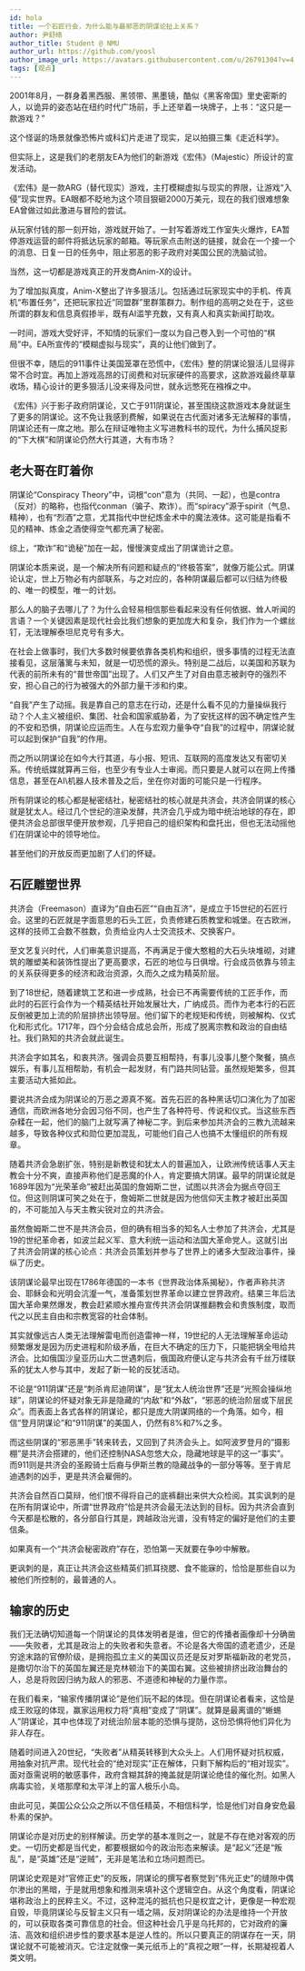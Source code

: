 ```yaml
---
id: hola
title: 一个石匠行会，为什么能与最邪恶的阴谋论扯上关系？
author: 尹舒络
author_title: Student @ NMU
author_url: https://github.com/yoosl
author_image_url: https://avatars.githubusercontent.com/u/26791304?v=4
tags: [观点]
---
```


2001年8月，一群身着黑西服、黑领带、黑墨镜，酷似《黑客帝国》里史密斯的人，以诡异的姿态站在纽约时代广场前，手上还举着一块牌子，上书：“这只是一款游戏？”

这个怪诞的场景就像恐怖片或科幻片走进了现实，足以拍摄三集《走近科学》。

但实际上，这是我们的老朋友EA为他们的新游戏《宏伟》（Majestic）所设计的宣发活动。

《宏伟》是一款ARG（替代现实）游戏，主打模糊虚拟与现实的界限，让游戏“入侵”现实世界。EA眼都不眨地为这个项目狠砸2000万美元，现在的我们很难想象EA曾做过如此激进与冒险的尝试。

从玩家付钱的那一刻开始，游戏就开始了。一封写着游戏工作室失火爆炸，EA暂停游戏运营的邮件将抵达玩家的邮箱。等玩家点击附送的链接，就会在一个接一个的消息、日复一日的任务中，阻止邪恶的影子政府对美国公民的洗脑试验。

当然，这一切都是游戏真正的开发商Anim-X的设计。

为了增加拟真度，Anim-X整出了许多狠活儿。包括通过玩家现实中的手机、传真机“布置任务”，还把玩家拉近“同盟群”里群策群力。制作组的高明之处在于，这些所谓的群友和信息真假掺半，既有AI滥竽充数，又有真人和真实新闻打助攻。

一时间，游戏大受好评，不知情的玩家们一度以为自己卷入到一个可怕的“棋局”中。EA所宣传的“模糊虚拟与现实”，真的让他们做到了。

但很不幸，随后的911事件让美国笼罩在恐慌中，《宏伟》整的阴谋论狠活儿显得非常不合时宜。再加上游戏高昂的订阅费和对玩家硬件的高要求，这款游戏最终草草收场，精心设计的更多狠活儿没来得及问世，就永远憋死在襁褓之中。

《宏伟》兴于影子政府阴谋论，又亡于911阴谋论，甚至围绕这款游戏本身就诞生了更多的阴谋论。这不免让我感到费解，如果说在古代面对诸多无法解释的事情，阴谋论还有一席之地。那么在辩证唯物主义写进教科书的现代，为什么捕风捉影的“下大棋”和阴谋论仍然大行其道，大有市场？

## 老大哥在盯着你

阴谋论“Conspiracy Theory”中，词根“con”意为（共同、一起），也是contra（反对）的略称，也指代conman（骗子、欺诈）。而“spiracy”源于spirit（气息、精神），也有“烈酒”之意，尤其指代中世纪炼金术中的魔法液体。这可能是指看不见的精神、炼金之酒使得空气都充满了秘密。

综上，“欺诈”和“诡秘”加在一起，慢慢演变成出了阴谋诡计之意。

阴谋论本质来说，是一个解决所有问题和疑点的“终极答案”，就像万能公式。阴谋论认定，世上万物必有内部联系，与之对应的，各种阴谋最后都可以归结为终极的、唯一的模型，唯一的计划。

那么人的脑子去哪儿了？为什么会轻易相信那些看起来没有任何依据、耸人听闻的言语？一个关键因素是现代社会比我们想象的更加庞大和复杂，我们作为一个螺丝钉，无法理解泰坦尼克号有多大。

在社会上做事时，我们大多数时候要依靠各类机构和组织，很多事情的过程无法直接看见，这层藩篱与未知，就是一切恐慌的源头。特别是二战后，以美国和苏联为代表的前所未有的“普世帝国”出现了。人们又产生了对自由意志被剥夺的强烈不安，担心自己的行为被强大的外部力量干涉和约束。

“自我”产生了动摇。我是靠自己的意志在行动，还是什么看不见的力量操纵我行动？个人主义被组织、集团、社会和国家威胁着，为了安抚这样的因不确定性产生的不安和恐惧，阴谋论应运而生。人在与宏观力量争夺“自我”的过程中，阴谋论就可以起到保护“自我”的作用。

而之所以阴谋论在如今大行其道，与小报、短讯、互联网的高度发达又有密切关系。传统纸媒就算再三俗，也至少有专业人士审阅。而只要是人就可以在网上传播信息，甚至在AI\机器人技术普及之后，坐在你对面的可能只是一行程序。

所有阴谋论的核心都是秘密结社，秘密结社的核心就是共济会，共济会阴谋的核心就是犹太人。经过几个世纪的渲染发酵，共济会几乎成为暗中统治地球的存在，即便共济会总部很早便开放参观，几乎把自己的组织架构和盘托出，但也无法动摇他们在阴谋论中的领导地位。

甚至他们的开放反而更加剧了人们的怀疑。

## 石匠雕塑世界

共济会（Freemason）直译为“自由石匠”“自由互济”，是成立于15世纪的石匠行会。这里的石匠就是字面意思的石头工匠，负责修建石质教堂和城堡。在古欧洲，这样的技师工会数不胜数，负责给业内人士交流技术、交换客户。

至文艺复兴时代，人们审美意识提高，不再满足于傻大憨粗的大石头块堆砌，对建筑的雕塑美和装饰性提出了更高要求，石匠的地位与日俱增。行会成员依靠与领主的关系获得更多的经济和政治资源，久而久之成为精英阶层。

到了18世纪，随着建筑工艺和进一步成熟，社会已不再需要传统的工匠手作，而此时的石匠行会作为一个精英结社开始发展壮大，广纳成员。而作为老本行的石匠反倒被更加上流的阶层排挤出领导层。他们留下的老规矩和传统，则被解构、仪式化和形式化。1717年，四个分会结合成总会所，形成了脱离宗教和政治的自由结社。我们熟知的共济会就此诞生。

共济会字如其名，和衷共济。强调会员要互相帮持，有事儿没事儿整个聚餐，搞点娱乐，有事儿互相帮助，有机会一起发财，有门路共同钻营。虽然规矩繁多，但其主要活动大抵如此。

要说共济会成为阴谋论的万恶之源真不冤。首先石匠的各种黑话切口演化为了加密通信，而欧洲各地分会因习俗不同，也产生了各种符号、传说和仪式。当这些东西杂糅在一起，他们的脑门上就写满了神秘二字。到后来参加共济会的三教九流越来越多，导致各种仪式和勋位更加混乱，可能他们自己人也搞不太懂组织的所有规章。

随着共济会急剧扩张，特别是新教徒和犹太人的普遍加入，让欧洲传统话事人天主教会十分不爽，直接声称他们是恶魔的仆人，肯定要搞大阴谋。最早的阴谋论就是1689年因为“光荣革命”被赶出英国的詹姆斯二世，试图以共济会为据点夺回王位。但这则阴谋可笑之处在于，詹姆斯二世就是因为他信仰天主教才被赶出英国的，不可能加入与天主教尖锐对立的共济会。

虽然詹姆斯二世不是共济会员，但的确有相当多的知名人士参加了共济会，尤其是19的世纪革命者，如波兰起义军、意大利统一运动和法国大革命党人。这就引出了共济会阴谋的核心论点：共济会员策划并参与了世界上的诸多大型政治事件，操纵了历史。

该阴谋论最早出现在1786年德国的一本书《世界政治体系揭秘》，作者声称共济会、耶稣会和光明会沆瀣一气，准备策划世界革命以建立世界政府。结果三年后法国大革命果然爆发，教会赶紧顺水推舟宣传共济会阴谋推翻教会和贵族制度，取而代之以民主自由和宗教宽容的社会体制。

其实就像远古人类无法理解雷电而创造雷神一样，19世纪的人无法理解革命运动频繁爆发是因为历史进程和阶级矛盾，在巨大不确定的压力下，只能把锅全甩给共济会。比如俄国沙皇亚历山大二世遇刺后，俄国政府便认定与共济会有千丝万缕联系的犹太人参与其中，发起了新一轮的反犹活动。

不论是“911阴谋”还是“刺杀肯尼迪阴谋”，是“犹太人统治世界”还是“光照会操纵地球”，阴谋论的怀疑对象无非是隐藏的“内敌”和“外敌”，“邪恶的统治阶层或下层民众”。而表面上各式各样的阴谋论，都只是庞大阴谋网络的一个角落。如今，相信“登月阴谋论”和“911阴谋”的美国人，仍然有8%和7%之多。

而这些阴谋的“邪恶黑手”转来转去，又回到了共济会头上。如阿波罗登月的“摄影棚”是共济会搭建的，他们还控制NASA忽悠大众，隐藏地球是平的这一“事实”。而911则是共济会的圣殿骑士后裔与伊斯兰教的隐藏战争的一部分等等。至于肯尼迪遇刺的凶手，更是共济会雇佣的。

共济会自然百口莫辩，他们恨不得将自己的底裤翻出来供大众检阅。其实讽刺的是在所有阴谋论中，所谓“世界政府”恰是共济会最无法达到的目标。因为共济会直到今天都是松散的，各分部自行其是，跨越政治光谱，没有特定的偏好是他们的主要信条。

如果真有一个“共济会秘密政府”存在，恐怕第一天就要在争吵中解散。

更讽刺的是，真正让共济会这些精英们抓耳挠腮、食不能寐的，恰恰是那些自以为被他们所控制的，最普通的人。

## 输家的历史

我们无法确切知道每一个阴谋论的具体发明者是谁，但它的传播者画像却十分确凿——失败者，尤其是政治上的失败者和失意者。不论是各大帝国的遗老遗少，还是穷途末路的官僚阶级，是拥抱孤立主义的美国议员还是反对罗斯福新政的老党员，是撒切尔治下的英国左翼还是克林顿治下的美国右翼。这些被排挤出政治舞台的人，总是将败因归纳为敌人的邪恶、不道德和神秘的力量作祟。

在我们看来，“输家传播阴谋论”是他们玩不起的体现。但在阴谋论者看来，这恰是成王败寇的体现，赢家运用权力将“真相”变成了“阴谋”。就算是最离谱的“蜥蜴人”阴谋论，其中也体现了对统治阶层本能的恐惧与提防，这份恐惧将他们异化为非人存在。

随着时间进入20世纪，“失败者”从精英转移到大众头上。人们用怀疑对抗权威，用抽象对抗严肃。现代社会的“绝对现实”正在解体，只剩下解构后的“相对现实”。面对亟需说明的敏感事件，政府含糊其辞的掩盖就是阴谋论绝佳的催化剂。如黑人病毒实验，关塔那摩和太平洋上的富人极乐小岛。

由此可见，美国公众公众之所以不信任精英，不相信科学，恰是他们对自身安危最朴素的保护。

阴谋论亦是对历史的别样解读。历史学的基本准则之一，就是不存在绝对客观的历史。一切历史都是当代史，都要根据如今的政治形态来解读。是“起义”还是“叛乱”，是“英雄”还是“逆贼”，无非是笔法和立场问题而已。

阴谋论史观是对“官修正史”的反叛，阴谋论的撰写者察觉到“伟光正史”的缝隙中偶尔渗出的黑暗，于是就用想象和推测来填补这个逻辑空白。从这个角度看，阴谋论堪称政治上的民粹主义。不过，这种混沌的抵抗也只是权宜之计，更像是一种宏观自毁，毕竟阴谋论与反智主义只有一墙之隔，反对阴谋论的办法是维持一个开放的，可以获取各类可靠信息的社会。但这种社会几乎是乌托邦的，它对政府的廉洁、高效和组织进步性的要求基本是逆人性的。所以只要真正的阴谋存在一天，阴谋论就不可能被消灭。它注定就像一美元纸币上的“真视之眼”一样，长期凝视着人类文明。
